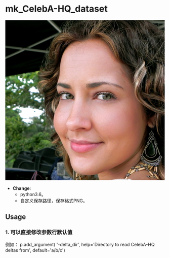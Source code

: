 # mk_CelebA-HQ_dataset
![Sample Image](imgs/200122.png)
- **Change**:
  - python3.6。
  - 自定义保存路径，保存格式PNG。
## Usage
### 1. 可以直接修改参数行默认值
  例如：
  p.add_argument(     '-delta_dir',        help='Directory to read CelebA-HQ deltas from', default='a/b/c')
